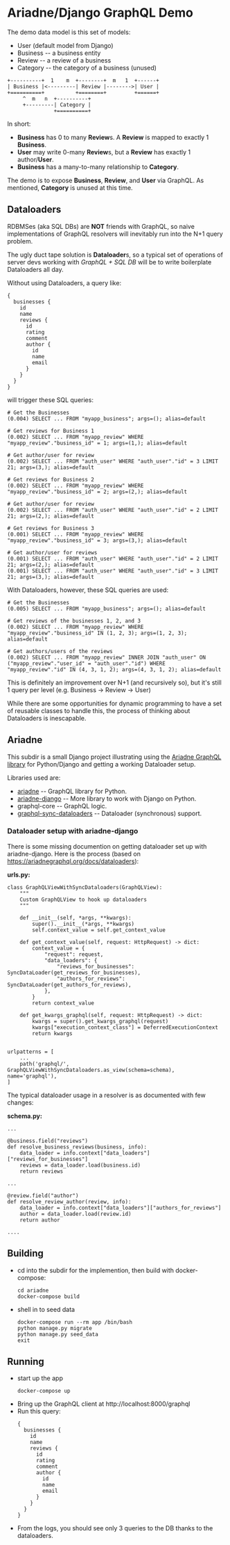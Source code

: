 # Ariadne/Django GraphQL Demo #

The demo data model is this set of models:
- User (default model from Django)
- Business -- a business entity
- Review -- a review of a business
- Category -- the category of a business (unused)

```
+----------+  1    m  +--------+  m   1  +------+
| Business |<---------| Review |-------->| User |
+==========+          +========+         +======+
     ^  m   n  +----------+
     +---------| Category |
               +==========+
```

In short:
- **Business** has 0 to many **Review**s. A **Review** is mapped to exactly 1 **Business**.
- **User** may write 0-many **Review**s, but a **Review** has exactly 1 author/**User**.
- **Business** has a many-to-many relationship to **Category**.

The demo is to expose **Business**, **Review**, and **User** via GraphQL. As mentioned,
**Category** is unused at this time.

## Dataloaders ##

RDBMSes (aka SQL DBs) are **NOT** friends with GraphQL, so naive implementations of GraphQL
resolvers will inevitably run into the N+1 query problem.

The ugly duct tape solution is **Dataloader**s, so a typical set of operations of server devs working
with _GraphQL + SQL DB_ will be to write boilerplate Dataloaders all day.

Without using Dataloaders, a query like:
```
{
  businesses {
    id
    name
    reviews {
      id
      rating
      comment
      author {
        id
        name
        email
      }
    }
  }
}
```
will trigger these SQL queries:
```
# Get the Businesses
(0.004) SELECT ... FROM "myapp_business"; args=(); alias=default

# Get reviews for Business 1
(0.002) SELECT ... FROM "myapp_review" WHERE "myapp_review"."business_id" = 1; args=(1,); alias=default

# Get author/user for review
(0.002) SELECT ... FROM "auth_user" WHERE "auth_user"."id" = 3 LIMIT 21; args=(3,); alias=default

# Get reviews for Business 2
(0.002) SELECT ... FROM "myapp_review" WHERE "myapp_review"."business_id" = 2; args=(2,); alias=default

# Get author/user for review
(0.002) SELECT ... FROM "auth_user" WHERE "auth_user"."id" = 2 LIMIT 21; args=(2,); alias=default

# Get reviews for Business 3
(0.001) SELECT ... FROM "myapp_review" WHERE "myapp_review"."business_id" = 3; args=(3,); alias=default

# Get author/user for reviews
(0.001) SELECT ... FROM "auth_user" WHERE "auth_user"."id" = 2 LIMIT 21; args=(2,); alias=default
(0.001) SELECT ... FROM "auth_user" WHERE "auth_user"."id" = 3 LIMIT 21; args=(3,); alias=default
```

With Dataloaders, however, these SQL queries are used:
```
# Get the Businesses
(0.005) SELECT ... FROM "myapp_business"; args=(); alias=default

# Get reviews of the businesses 1, 2, and 3
(0.002) SELECT ... FROM "myapp_review" WHERE "myapp_review"."business_id" IN (1, 2, 3); args=(1, 2, 3); alias=default

# Get authors/users of the reviews
(0.002) SELECT ... FROM "myapp_review" INNER JOIN "auth_user" ON ("myapp_review"."user_id" = "auth_user"."id") WHERE "myapp_review"."id" IN (4, 3, 1, 2); args=(4, 3, 1, 2); alias=default
```

This is definitely an improvement over N+1 (and recursively so), but it's still 1 query per level (e.g. Business -> Review -> User)


While there are some opportunities for dynamic programming to have a set of reusable
classes to handle this, the process of thinking about Dataloaders is inescapable.

## Ariadne ##

This subdir is a small Django project illustrating using the [Ariadne GraphQL library](https://ariadnegraphql.org/) for Python/Django
and getting a working Dataloader setup.

Libraries used are:
- [ariadne](https://ariadnegraphql.org/) -- GraphQL library for Python.
- [ariadne-django](https://ariadnegraphql.org/docs/django-integration.html) -- More library to work with Django on Python.
- graphql-core -- GraphQL logic.
- [graphql-sync-dataloaders](https://ariadnegraphql.org/docs/dataloaders) -- Dataloader (synchronous) support.

### Dataloader setup with ariadne-django ###

There is some missing documention on getting dataloader set up with ariadne-django. Here is the process
(based on https://ariadnegraphql.org/docs/dataloaders):

**urls.py:**
```
class GraphQLViewWithSyncDataloaders(GraphQLView):
    """
    Custom GraphQLView to hook up dataloaders
    """

    def __init__(self, *args, **kwargs):
        super().__init__(*args, **kwargs)
        self.context_value = self.get_context_value

    def get_context_value(self, request: HttpRequest) -> dict:
        context_value = {
            "request": request,
            "data_loaders": {
                "reviews_for_businesses": SyncDataLoader(get_reviews_for_businesses),
                "authors_for_reviews": SyncDataLoader(get_authors_for_reviews),
            },
        }
        return context_value

    def get_kwargs_graphql(self, request: HttpRequest) -> dict:
        kwargs = super().get_kwargs_graphql(request)
        kwargs["execution_context_class"] = DeferredExecutionContext
        return kwargs


urlpatterns = [
    ...
    path('graphql/', GraphQLViewWithSyncDataloaders.as_view(schema=schema), name='graphql'),
]
```

The typical dataloader usage in a resolver is as documented with few changes:

**schema.py:**
```
...

@business.field("reviews")
def resolve_business_reviews(business, info):
    data_loader = info.context["data_loaders"]["reviews_for_businesses"]
    reviews = data_loader.load(business.id)
    return reviews

...

@review.field("author")
def resolve_review_author(review, info):
    data_loader = info.context["data_loaders"]["authors_for_reviews"]
    author = data_loader.load(review.id)
    return author

....

```

## Building ##
- cd into the subdir for the implemention, then build with docker-compose:
  ```
  cd ariadne
  docker-compose build
  ```
- shell in to seed data
  ```
  docker-compose run --rm app /bin/bash
  python manage.py migrate
  python manage.py seed_data
  exit
  ```
## Running ##
- start up the app
  ```
  docker-compose up
  ```
- Bring up the GraphQL client at http://localhost:8000/graphql
- Run this query:
  ```
  {
    businesses {
      id
      name
      reviews {
        id
        rating
        comment
        author {
          id
          name
          email
        }
      }
    }
  }
  ```
- From the logs, you should see only 3 queries to the DB thanks to the dataloaders.
